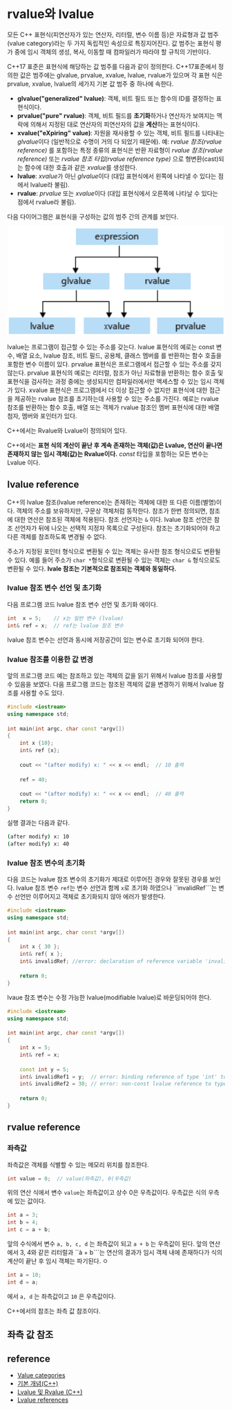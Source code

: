 # rvalue와 lvalue

모든 C++ 표현식(피연산자가 있는 연산자, 리터럴, 변수 이름 등)은 자료형과 값 범주(value category)라는 두 가지 독립적인 속성으로 특징지어진다. 
값 범주는 표현식 평가 중에 임시 객체의 생성, 복사, 이동할 때 컴파일러가 따라야 할 규칙의 기반이다.   

C++17 표준은 표현식에 해당하는 값 범주를 다음과 같이 정의한다. C++17표준에서 정의한 값은 범주에는 glvalue, prvalue, xvalue, lvalue, rvalue가 있으며 
각 표현 식은 prvalue, xvalue, lvalue의 세가지 기본 값 범주 중 하나에 속한다.

* **glvalue("generalized" lvalue)**: 객체, 비트 필드 또는 함수의 ID를 결정하는 표현식이다.
* **prvalue("pure" rvalue)**: 객체, 비트 필드를 **초기화**하거나 연산자가 보여지는 맥락에 의해서 지정된 대로 연산자의 피연산자의 값을 **계산**하는 표현식이다.
* **xvalue("eXpiring" value)**: 자원을 재사용할 수 있는 객체, 비트 필드를 나타내는 *glvalue*이다 (일반적으로 수명이 거의 다 되었기 때문에). 
  예: *rvalue 참조(rvalue reference)* 를 포함하는 특정 종류의 표현식은 반환 자료형이 *rvalue 참조(rvalue reference)* 또는 *rvalue 참조 타입(rvalue reference type)* 으로 형변환(cast)되는 함수에 대한 호출과 같은 *xvalue*를 생성한다. 
* **lvalue**: *xvalue*가 아닌 *glvalue*이다 (대입 표현식에서 왼쪽에 나타낼 수 있다는 점에서 lvalue라 불림). 
* **rvalue**: *prvalue* 또는 *xvalue*이다 (대입 표현식에서 오른쪽에 나타날 수 있다는 점에서 rvalue라 불림). 

다음 다이어그램은 표현식을 구성하는 값의 범주 간의 관계를 보인다.

![img](./value_categories_new.png)

lvalue는 프로그램이 접근할 수 있는 주소를 갖는다. lvalue 표현식의 예로는 const 변수, 배열 요소, lvalue 참조, 비트 필드, 공용체, 클래스 멤버를 를 반환하는 함수 호출을 포함한 변수 이름이 있다. 
prvalue 표현식은 프로그램에서 접근할 수 있는 주소를 갖지 않는다. prvalue 표현식의 예로는 리터럴, 참조가 아닌 자료형을 반환하는 함수 호출 및 표현식을 검사하는 과정 중에는 생성되지만
컴파일러에서만 액세스할 수 있는 임시 객체가 있다. 
xvalue 표현식은 프로그램에서 더 이상 접근할 수 없지만 표현식에 대한 접근을 제공하는 rvalue 참조를 초기하는데 사용할 수 있는 주소를 가진다. 
예로는 rvalue 참조를 반환하는 함수 호출, 배열 또는 객체가 rvalue 참조인 멤버 표현식에 대한 배열 첨자, 멤버와 포인터가 있다. 

C++에서는 Rvalue와 Lvalue이 정의되어 있다.

C++에서는 **표현 식의 계산이 끝난 후 계속 존재하는 객체(값)은 Lvalue, 연산이 끝나면 존재하지 않는 임시 객체(값)는 Rvalue이다.**
*const* 타입을 포함하는 모든 변수는 Lvalue 이다.  


## lvalue reference

C++의 lvalue 참조(lvalue reference)는 존재하는 객체에 대한 또 다른 이름(별명)이다. 객체의 주소를 보유하지만, 구문상 객체처럼 동작한다. 
참조가 한번 정의되면, 참조에 대한 연산은 참조된 객체에 적용된다. 참조 선언자는 ```&``` 이다. 
lvalue 참조 선언은 참조 선언자가 뒤에 나오는 선택적 지정자 목록으로 구성된다. 참조는 초기화되어야 하고 다른 객체를 참조하도록 변경될 수 없다. 

주소가 지정된 포인터 형식으로 변환될 수 있는 객체는 유사한 참조 형식으로도 변환될 수 있다. 
예를 들어 주소가 ```char *```형식으로 변환될 수 있는 객체는 ```char &``` 형식으로도 변환될 수 있다.
**lvale 참조는 기본적으로 참조되는 객체와 동일하다.**

### lvalue 참조 변수 선언 및 초기화 

다음 프로그램 코드 lvalue 참조 변수 선언 및 초기화 에이다. 

```c++
int  x = 5;    // x는 일반 변수 (lvalue)
int& ref = x;  // ref는 lvalue 참조 변수       
```
lvalue 참조 변수는 선언과 동시에 저장공간이 있는 변수로 초기화 되어야 한다. 

### lvalue 참조를 이용한 값 변경 

앞의 프로그램 코드 예는 참조하고 있는 객체의 값을 읽기 위해서 lvalue 참조를 사용할 수 있음을 보였다.
다음 프로그램 코드는 참조된 객체의 값을 변경하기 위해서 lvalue 참조를 사용할 수도 있다. 

```c++
#include <iostream>
using namespace std;

int main(int argc, char const *argv[])
{
	int x {10};
	int& ref {x};

	cout << "(after modify) x: " << x << endl;  // 10 출력

	ref = 40;

	cout << "(after modify) x: " << x << endl;  // 40 출력
	return 0;
}
```
실행 결과는 다음과 같다.
```bash
(after modify) x: 10
(after modify) x: 40
```
### lvalue 참조 변수의 초기화 

다음 코드는 lvalue 참조 변수의 초기화가 제대로 이루어진 경우와 잘못된 경우를 보인다. 
lvalue 참조 변수 ```ref```는 변수 선언과 함께 ```x```로 초기화 하였으나 ``ìnvalidRef```는 변수 선언만 이루어지고 객체로 초기화되지 않아 
에러가 발생한다. 

```c++
#include <iostream>
using namespace std;

int main(int argc, char const *argv[])
{
	int x { 30 };
	int& ref{ x };
	int& invalidRef; //error: declaration of reference variable 'invalidRef' requires an initializer

	return 0;
}
```

lvaue 참조 변수는 수정 가능한 lvalue(modifiable lvalue)로 바운딩되어야 한다. 

```c++
#include <iostream>
using namespace std;

int main(int argc, char const *argv[])
{
	int x = 5;
	int& ref = x;

	const int y = 5;
	int& invalidRef1 = y;  // error: binding reference of type 'int' to value of type 'const int' drops 'const' qualifier
	int& invalidRef2 = 30; // error: non-const lvalue reference to type 'int' cannot bind to a temporary of type 'int'

	return 0;
}
```

## rvalue reference


### 좌측값 

좌측값은 객체를 식별할 수 있는 메모리 위치를 참조한다. 


```c++
int value = 0;  // value(좌측값), 0(우측값)
```
위의 연산 식에서 변수 ```value```는 좌측값이고 상수 0은 우측값이다. 우측값은 식의 우측에 있는 값이다.

```c++
int a = 3;
int b = 4;
int c = a + b;
````
앞의 수식에서 변수 ```a, b, c, d``` 는 좌측값이 되고 ```a + b``` 는 우측값이 된다. 
앞의 연산에서 3, 4와 같은 리터럴과 ``à + b```는 연산의 결과가 임시 객체 내에 존재하다가 식의 계산이 끝난 후 임시 객체는 파기된다. ㅇ

```c++
int a = 10;
int d = a;
```
에서 ```a, d``` 는 좌측값이고 ```10``` 은 우측값이다.

C++에서의 참조는 좌측 값 참조이다. 

## 좌측 값 참조




## reference

* [Value categories](https://en.cppreference.com/w/cpp/language/value_category)
* [기본 개념(C++)](https://docs.microsoft.com/ko-kr/cpp/cpp/basic-concepts-cpp?view=msvc-170)
* [Lvalue 및 Rvalue (C++)](https://docs.microsoft.com/ko-kr/cpp/cpp/lvalues-and-rvalues-visual-cpp?view=msvc-170)
* [Lvalue references](https://www.learncpp.com/cpp-tutorial/lvalue-references/)
